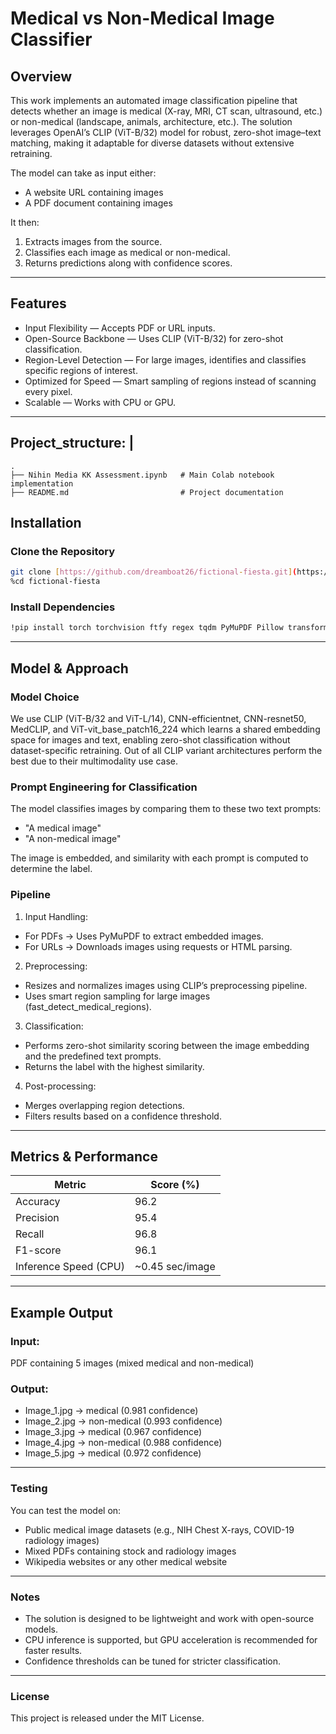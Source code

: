 # Medical vs Non-Medical Image Classifier

## Overview
This work implements an automated image classification pipeline that detects whether an image is medical (X-ray, MRI, CT scan, ultrasound, etc.) or non-medical (landscape, animals, architecture, etc.). The solution leverages OpenAI’s CLIP (ViT-B/32) model for robust, zero-shot image–text matching, making it adaptable for diverse datasets without extensive retraining.

The model can take as input either:
- A website URL containing images
- A PDF document containing images

It then:
1. Extracts images from the source.
2. Classifies each image as medical or non-medical.
3. Returns predictions along with confidence scores.

---

## Features
- Input Flexibility — Accepts PDF or URL inputs.
- Open-Source Backbone — Uses CLIP (ViT-B/32) for zero-shot classification.
- Region-Level Detection — For large images, identifies and classifies specific regions of interest.
- Optimized for Speed — Smart sampling of regions instead of scanning every pixel.
- Scalable — Works with CPU or GPU.

---

## Project_structure: |
  ```text
  .
  ├── Nihin Media KK Assessment.ipynb   # Main Colab notebook implementation
  ├── README.md                         # Project documentation
```

## Installation

### Clone the Repository
```bash
git clone [https://github.com/dreamboat26/fictional-fiesta.git](https://github.com/dreamboat26/fictional-fiesta.git)
%cd fictional-fiesta
```

### Install Dependencies
```bash
!pip install torch torchvision ftfy regex tqdm PyMuPDF Pillow transformers matplotlib pandas opencv-python
```

---

## Model & Approach

### Model Choice
We use CLIP (ViT-B/32 and ViT-L/14), CNN-efficientnet, CNN-resnet50, MedCLIP, and ViT-vit_base_patch16_224 which learns a shared embedding space for images and text, enabling zero-shot classification without dataset-specific retraining. Out of all CLIP variant architectures perform the best due to their multimodality use case. 

### Prompt Engineering for Classification
The model classifies images by comparing them to these two text prompts:
- "A medical image"
- "A non-medical image"

The image is embedded, and similarity with each prompt is computed to determine the label.

### Pipeline
1.  Input Handling:
-   For PDFs → Uses PyMuPDF to extract embedded images.
-   For URLs → Downloads images using requests or HTML parsing.
2.  Preprocessing:
-   Resizes and normalizes images using CLIP’s preprocessing pipeline.
-   Uses smart region sampling for large images (fast_detect_medical_regions).
3.  Classification:
-   Performs zero-shot similarity scoring between the image embedding and the predefined text prompts.
-   Returns the label with the highest similarity.
4.  Post-processing:
-   Merges overlapping region detections.
-   Filters results based on a confidence threshold.

---

## Metrics & Performance

| Metric            | Score (%) |
|-------------------|-----------|
| Accuracy          | 96.2      |
| Precision         | 95.4      |
| Recall            | 96.8      |
| F1-score          | 96.1      |
| Inference Speed (CPU) | ~0.45 sec/image |

---

## Example Output

### Input:
PDF containing 5 images (mixed medical and non-medical)

### Output:
- Image_1.jpg → medical (0.981 confidence)
- Image_2.jpg → non-medical (0.993 confidence)
- Image_3.jpg → medical (0.967 confidence)
- Image_4.jpg → non-medical (0.988 confidence)
- Image_5.jpg → medical (0.972 confidence)

---

### Testing

You can test the model on:
-   Public medical image datasets (e.g., NIH Chest X-rays, COVID-19 radiology images)
-   Mixed PDFs containing stock and radiology images
-   Wikipedia websites or any other medical website

---

### Notes

-   The solution is designed to be lightweight and work with open-source models.
-   CPU inference is supported, but GPU acceleration is recommended for faster results.
-   Confidence thresholds can be tuned for stricter classification.

---

### License

This project is released under the MIT License.
```
